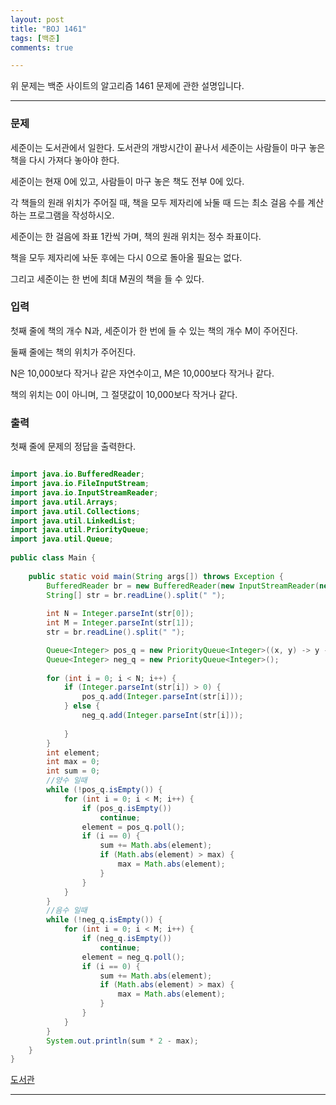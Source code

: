 ```yaml
---
layout: post
title: "BOJ 1461"
tags: [백준]
comments: true

---
```


위 문제는 백준 사이트의 알고리즘 1461 문제에 관한 설명입니다.<br>

---

### 문제

세준이는 도서관에서 일한다. 도서관의 개방시간이 끝나서 세준이는 사람들이 마구 놓은 책을 다시 가져다 놓아야 한다. 

세준이는 현재 0에 있고, 사람들이 마구 놓은 책도 전부 0에 있다.

각 책들의 원래 위치가 주어질 때, 책을 모두 제자리에 놔둘 때 드는 최소 걸음 수를 계산하는 프로그램을 작성하시오. 

세준이는 한 걸음에 좌표 1칸씩 가며, 책의 원래 위치는 정수 좌표이다. 

책을 모두 제자리에 놔둔 후에는 다시 0으로 돌아올 필요는 없다. 

그리고 세준이는 한 번에 최대 M권의 책을 들 수 있다.

### 입력

첫째 줄에 책의 개수 N과, 세준이가 한 번에 들 수 있는 책의 개수 M이 주어진다. 

둘째 줄에는 책의 위치가 주어진다. 

N은 10,000보다 작거나 같은 자연수이고, M은 10,000보다 작거나 같다. 

책의 위치는 0이 아니며, 그 절댓값이 10,000보다 작거나 같다.

### 출력

첫째 줄에 문제의 정답을 출력한다.

```java

import java.io.BufferedReader;
import java.io.FileInputStream;
import java.io.InputStreamReader;
import java.util.Arrays;
import java.util.Collections;
import java.util.LinkedList;
import java.util.PriorityQueue;
import java.util.Queue;
 
public class Main {
 
    public static void main(String args[]) throws Exception {
        BufferedReader br = new BufferedReader(new InputStreamReader(new FileInputStream("input.txt")));
        String[] str = br.readLine().split(" ");
 
        int N = Integer.parseInt(str[0]);
        int M = Integer.parseInt(str[1]);
        str = br.readLine().split(" ");

        Queue<Integer> pos_q = new PriorityQueue<Integer>((x, y) -> y - x); // 양수와 음수를 저장할 우선순위 큐를 사용한다.
        Queue<Integer> neg_q = new PriorityQueue<Integer>();
 
        for (int i = 0; i < N; i++) {
            if (Integer.parseInt(str[i]) > 0) {
                pos_q.add(Integer.parseInt(str[i]));
            } else {
                neg_q.add(Integer.parseInt(str[i]));
 
            }
        }
        int element;
        int max = 0;
        int sum = 0;
        //양수 일때
        while (!pos_q.isEmpty()) {
            for (int i = 0; i < M; i++) {
                if (pos_q.isEmpty())
                    continue;
                element = pos_q.poll();
                if (i == 0) {
                    sum += Math.abs(element);
                    if (Math.abs(element) > max) {
                        max = Math.abs(element);
                    }
                }
            }
        }
        //음수 일때
        while (!neg_q.isEmpty()) {
            for (int i = 0; i < M; i++) {
                if (neg_q.isEmpty())
                    continue;
                element = neg_q.poll();
                if (i == 0) {
                    sum += Math.abs(element);
                    if (Math.abs(element) > max) {
                        max = Math.abs(element);
                    }
                }
            }
        }
        System.out.println(sum * 2 - max);
    }
}


```

<a href="https://www.acmicpc.net/problem/1461">도서관</a>

---
